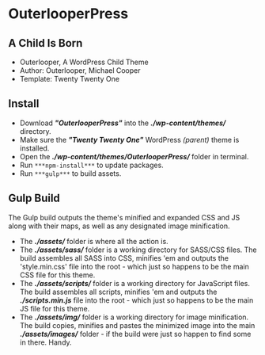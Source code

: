 # OuterlooperPress

## A Child Is Born

- Outerlooper, A WordPress Child Theme
- Author: Outerlooper, Michael Cooper
- Template: Twenty Twenty One

## Install

- Download ***"OuterlooperPress"*** into the ***./wp-content/themes/*** directory.
- Make sure the ***"Twenty Twenty One"*** WordPress *(parent)* theme is installed.
- Open the ***./wp-content/themes/OuterlooperPress/*** folder in terminal.
- Run `***npm-install***` to update packages.
- Run `***gulp***` to build assets.

## Gulp Build

The Gulp build outputs the theme's minified and expanded CSS and JS along with their maps, as well as any designated image minification.

- The ***./assets/*** folder is where all the action is.
- The ***./assets/sass/*** folder is a working directory for SASS/CSS files. The build assembles all SASS into CSS, minifies 'em and outputs the 'style.min.css' file into the root - which just so happens to be the main CSS file for this theme.
- The ***./assets/scripts/*** folder is a working directory for JavaScript files. The build assembles all scripts, minifies 'em and outputs the ***./scripts.min.js*** file into the root - which just so happens to be the main JS file for this theme.
- The ***./assets/img/*** folder is a working directory for image minification. The build copies, minifies and pastes the minimized image into the main ***./assets/images/*** folder - if the build were just so happen to find some in there. Handy.


